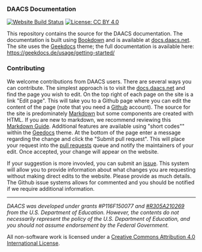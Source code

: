 ### DAACS Documentation


[![Website Build Status](https://github.com/DAACS/documentation/actions/workflows/blogdown.yaml/badge.svg)](https://github.com/DAACS/documentation/actions)
[![License: CC BY 4.0](https://img.shields.io/badge/License-CC_BY_4.0-lightgrey.svg)](https://creativecommons.org/licenses/by/4.0/)

This repository contains the source for the DAACS documentation. The documentation is built using [Bookdown](https://bookdown.org/yihui/bookdown/) and is available at [docs.daacs.net](https://docs.daacs.net). The site uses the [Geekdocs](https://geekdocs.de) theme; the full documentation is available here: https://geekdocs.de/usage/getting-started/

### Contributing

We welcome contributions from DAACS users. There are several ways you can contribute. The simplest approach is to visit the [docs.daacs.net](https://docs.daacs.net) and find the page you wish to edit. On the top right of each page on the site is a link "Edit page". This will take you to a Github page where you can edit the content of the page (note that you need a [Github](https://github.com) account). The source for the site is predominately [Markdown](https://www.markdownguide.org) but some components are created with HTML. If you are new to markdown, we recommend reviewing this [Markdown Guide](https://www.markdownguide.org). Additional features are available using "short codes"" within the [Geedocs](https://geekdocs.de/usage/getting-started/) theme. At the bottom of the page enter a message regarding the change and click the "Submit pull request". This will place your request into the [pull requests](https://github.com/DAACS/documentation/pulls) queue and notify the maintainers of your edit. Once accepted, your change will appear on the website.

If your suggestion is more invovled, you can submit an [issue](https://github.com/DAACS/documentation/issues). This system will allow you to provide information about what changes you are requesting without making direct edits to the website. Please provide as much details. The Github issue systems allows for commented and you should be notified if we require additional information.

________________________________________________________________________________

*DAACS was developed under grants #P116F150077 and [#R305A210269](https://ies.ed.gov/funding/grantsearch/details.asp?ID=4549) from the U.S. Department of Education. However, the contents do not necessarily represent the policy of the U.S. Department of Education, and you should not assume endorsement by the Federal Government.*

All non-software work is licensed under a [Creative Commons Attribution 4.0 International License](http://creativecommons.org/licenses/by/4.0/).
